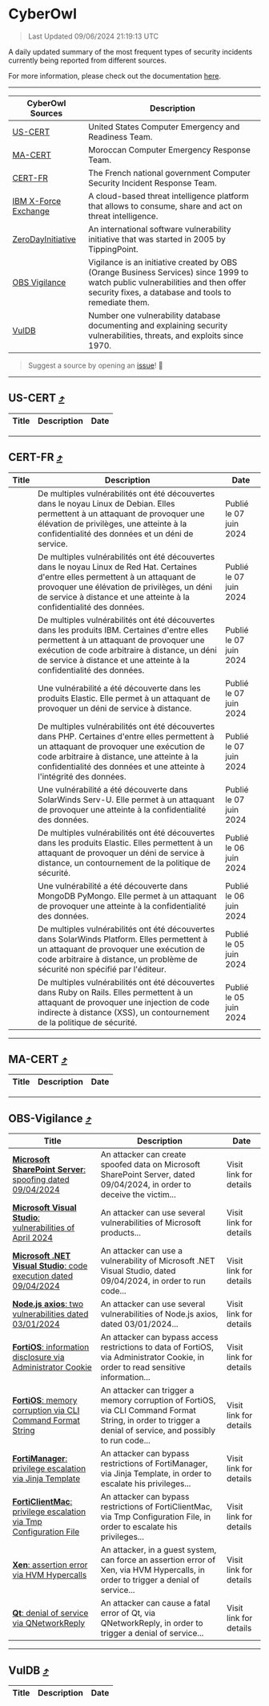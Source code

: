 
 <div id='top'></div>

# CyberOwl

 > Last Updated 09/06/2024 21:19:13 UTC
 
 A daily updated summary of the most frequent types of security incidents currently being reported from different sources.
 
 For more information, please check out the documentation [here](./docs/README.md).
 
 ---
 |CyberOwl Sources|Description|
 |---|---|
 |[US-CERT](#us-cert-arrow_heading_up)|United States Computer Emergency and Readiness Team.|
 |[MA-CERT](#ma-cert-arrow_heading_up)|Moroccan Computer Emergency Response Team.|
 |[CERT-FR](#cert-fr-arrow_heading_up)|The French national government Computer Security Incident Response Team.|
 |[IBM X-Force Exchange](#ibmcloud-arrow_heading_up)|A cloud-based threat intelligence platform that allows to consume, share and act on threat intelligence.|
 |[ZeroDayInitiative](#zerodayinitiative-arrow_heading_up)|An international software vulnerability initiative that was started in 2005 by TippingPoint.|
 |[OBS Vigilance](#obs-vigilance-arrow_heading_up)|Vigilance is an initiative created by OBS (Orange Business Services) since 1999 to watch public vulnerabilities and then offer security fixes, a database and tools to remediate them.|
 |[VulDB](#vuldb-arrow_heading_up)|Number one vulnerability database documenting and explaining security vulnerabilities, threats, and exploits since 1970.|
 
 > Suggest a source by opening an [issue](https://github.com/karimhabush/cyberowl/issues)! :raised_hands:
 ---

## US-CERT [:arrow_heading_up:](#cyberowl)

 |Title|Description|Date|
 |---|---|---|
 
 ---

## CERT-FR [:arrow_heading_up:](#cyberowl)

 |Title|Description|Date|
 |---|---|---|
 |[](https://www.cert.ssi.gouv.fr/avis/CERTFR-2024-AVI-0472/)|De multiples vulnérabilités ont été découvertes dans le noyau Linux de Debian. Elles permettent à un attaquant de provoquer une élévation de privilèges, une atteinte à la confidentialité des données et un déni de service.|Publié le 07 juin 2024|
 |[](https://www.cert.ssi.gouv.fr/avis/CERTFR-2024-AVI-0471/)|De multiples vulnérabilités ont été découvertes dans le noyau Linux de Red Hat. Certaines d'entre elles permettent à un attaquant de provoquer une élévation de privilèges, un déni de service à distance et une atteinte à la confidentialité des données.|Publié le 07 juin 2024|
 |[](https://www.cert.ssi.gouv.fr/avis/CERTFR-2024-AVI-0470/)|De multiples vulnérabilités ont été découvertes dans les produits IBM. Certaines d'entre elles permettent à un attaquant de provoquer une exécution de code arbitraire à distance, un déni de service à distance et une atteinte à la confidentialité des données.|Publié le 07 juin 2024|
 |[](https://www.cert.ssi.gouv.fr/avis/CERTFR-2024-AVI-0469/)|Une vulnérabilité a été découverte dans les produits Elastic. Elle permet à un attaquant de provoquer un déni de service à distance.|Publié le 07 juin 2024|
 |[](https://www.cert.ssi.gouv.fr/avis/CERTFR-2024-AVI-0468/)|De multiples vulnérabilités ont été découvertes dans PHP. Certaines d'entre elles permettent à un attaquant de provoquer une exécution de code arbitraire à distance, une atteinte à la confidentialité des données et une atteinte à l'intégrité des données.|Publié le 07 juin 2024|
 |[](https://www.cert.ssi.gouv.fr/avis/CERTFR-2024-AVI-0467/)|Une vulnérabilité a été découverte dans SolarWinds Serv-U. Elle permet à un attaquant de provoquer une atteinte à la confidentialité des données.|Publié le 07 juin 2024|
 |[](https://www.cert.ssi.gouv.fr/avis/CERTFR-2024-AVI-0466/)|De multiples vulnérabilités ont été découvertes dans les produits Elastic. Elles permettent à un attaquant de provoquer un déni de service à distance, un contournement de la politique de sécurité.|Publié le 06 juin 2024|
 |[](https://www.cert.ssi.gouv.fr/avis/CERTFR-2024-AVI-0465/)|Une vulnérabilité a été découverte dans MongoDB PyMongo. Elle permet à un attaquant de provoquer une atteinte à la confidentialité des données.|Publié le 06 juin 2024|
 |[](https://www.cert.ssi.gouv.fr/avis/CERTFR-2024-AVI-0464/)|De multiples vulnérabilités ont été découvertes dans SolarWinds Platform. Elles permettent à un attaquant de provoquer une exécution de code arbitraire à distance, un problème de sécurité non spécifié par l'éditeur.|Publié le 05 juin 2024|
 |[](https://www.cert.ssi.gouv.fr/avis/CERTFR-2024-AVI-0463/)|De multiples vulnérabilités ont été découvertes dans Ruby on Rails. Elles permettent à un attaquant de provoquer une injection de code indirecte à distance (XSS), un contournement de la politique de sécurité.|Publié le 05 juin 2024|
 
 ---

## MA-CERT [:arrow_heading_up:](#cyberowl)

 |Title|Description|Date|
 |---|---|---|
 
 ---

## OBS-Vigilance [:arrow_heading_up:](#cyberowl)

 |Title|Description|Date|
 |---|---|---|
 |[<a href="https://vigilance.fr/vulnerability/Microsoft-SharePoint-Server-spoofing-dated-09-04-2024-44015" class="noirorange"><b>Microsoft SharePoint Server</b>: spoofing dated 09/04/2024</a>](https://vigilance.fr/vulnerability/Microsoft-SharePoint-Server-spoofing-dated-09-04-2024-44015)|An attacker can create spoofed data on Microsoft SharePoint Server, dated 09/04/2024, in order to deceive the victim...|Visit link for details|
 |[<a href="https://vigilance.fr/vulnerability/Microsoft-Visual-Studio-vulnerabilities-of-April-2024-44011" class="noirorange"><b>Microsoft Visual Studio</b>: vulnerabilities of April 2024</a>](https://vigilance.fr/vulnerability/Microsoft-Visual-Studio-vulnerabilities-of-April-2024-44011)|An attacker can use several vulnerabilities of Microsoft products...|Visit link for details|
 |[<a href="https://vigilance.fr/vulnerability/Microsoft-NET-Visual-Studio-code-execution-dated-09-04-2024-44010" class="noirorange"><b>Microsoft .NET  Visual Studio</b>: code execution dated 09/04/2024</a>](https://vigilance.fr/vulnerability/Microsoft-NET-Visual-Studio-code-execution-dated-09-04-2024-44010)|An attacker can use a vulnerability of Microsoft .NET  Visual Studio, dated 09/04/2024, in order to run code...|Visit link for details|
 |[<a href="https://vigilance.fr/vulnerability/Node-js-axios-two-vulnerabilities-dated-03-01-2024-44007" class="noirorange"><b>Node.js axios</b>: two vulnerabilities dated 03/01/2024</a>](https://vigilance.fr/vulnerability/Node-js-axios-two-vulnerabilities-dated-03-01-2024-44007)|An attacker can use several vulnerabilities of Node.js axios, dated 03/01/2024...|Visit link for details|
 |[<a href="https://vigilance.fr/vulnerability/FortiOS-information-disclosure-via-Administrator-Cookie-44006" class="noirorange"><b>FortiOS</b>: information disclosure via Administrator Cookie</a>](https://vigilance.fr/vulnerability/FortiOS-information-disclosure-via-Administrator-Cookie-44006)|An attacker can bypass access restrictions to data of FortiOS, via Administrator Cookie, in order to read sensitive information...|Visit link for details|
 |[<a href="https://vigilance.fr/vulnerability/FortiOS-memory-corruption-via-CLI-Command-Format-String-44005" class="noirorange"><b>FortiOS</b>: memory corruption via CLI Command Format String</a>](https://vigilance.fr/vulnerability/FortiOS-memory-corruption-via-CLI-Command-Format-String-44005)|An attacker can trigger a memory corruption of FortiOS, via CLI Command Format String, in order to trigger a denial of service, and possibly to run code...|Visit link for details|
 |[<a href="https://vigilance.fr/vulnerability/FortiManager-privilege-escalation-via-Jinja-Template-44003" class="noirorange"><b>FortiManager</b>: privilege escalation via Jinja Template</a>](https://vigilance.fr/vulnerability/FortiManager-privilege-escalation-via-Jinja-Template-44003)|An attacker can bypass restrictions of FortiManager, via Jinja Template, in order to escalate his privileges...|Visit link for details|
 |[<a href="https://vigilance.fr/vulnerability/FortiClientMac-privilege-escalation-via-Tmp-Configuration-File-44002" class="noirorange"><b>FortiClientMac</b>: privilege escalation via Tmp Configuration File</a>](https://vigilance.fr/vulnerability/FortiClientMac-privilege-escalation-via-Tmp-Configuration-File-44002)|An attacker can bypass restrictions of FortiClientMac, via Tmp Configuration File, in order to escalate his privileges...|Visit link for details|
 |[<a href="https://vigilance.fr/vulnerability/Xen-assertion-error-via-HVM-Hypercalls-43999" class="noirorange"><b>Xen</b>: assertion error via HVM Hypercalls</a>](https://vigilance.fr/vulnerability/Xen-assertion-error-via-HVM-Hypercalls-43999)|An attacker, in a guest system, can force an assertion error of Xen, via HVM Hypercalls, in order to trigger a denial of service...|Visit link for details|
 |[<a href="https://vigilance.fr/vulnerability/Qt-denial-of-service-via-QNetworkReply-43998" class="noirorange"><b>Qt</b>: denial of service via QNetworkReply</a>](https://vigilance.fr/vulnerability/Qt-denial-of-service-via-QNetworkReply-43998)|An attacker can cause a fatal error of Qt, via QNetworkReply, in order to trigger a denial of service...|Visit link for details|
 
 ---

## VulDB [:arrow_heading_up:](#cyberowl)

 |Title|Description|Date|
 |---|---|---|
 
